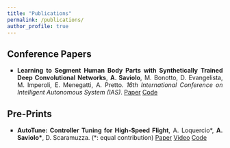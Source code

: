 ```yaml
---
title: "Publications"
permalink: /publications/
author_profile: true
---
```


  
<!---
## Journal Papers:
-->

## Conference Papers

<div style="text-align: justify">
<ul style="list-style-type:square">
  <li><b>Learning to Segment Human Body Parts with Synthetically Trained Deep Convolutional Networks</b>, <b>A. Saviolo</b>, M. Bonotto, D. Evangelista, M. Imperoli, E. Menegatti, A. Pretto. <i>16th International Conference on Intelligent Autonomous System (IAS)</i>. <a href="https://arxiv.org/abs/2102.01460">Paper</a> <a href="https://github.com/AlessandroSaviolo/HBPSegmentation">Code</a></li>
</ul>
</div>

## Pre-Prints

<div style="text-align: justify">
<ul style="list-style-type:square">
  <li><b>AutoTune: Controller Tuning for High-Speed Flight</b>, A. Loquercio*, <b>A. Saviolo*</b>, D. Scaramuzza. (*: equal contribution) <a href="https://arxiv.org/abs/2103.10698">Paper</a> <a href="https://www.youtube.com/watch?v=m2q_y7C01So&ab_channel=UZHRoboticsandPerceptionGroup">Video</a> <a href="https://github.com/uzh-rpg/mh_autotune">Code</a></li>
</ul>
</div>

<!---
## Workshop papers:
-->
